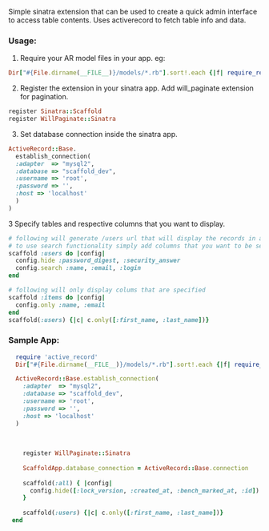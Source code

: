 Simple sinatra extension that can be used to create a quick admin interface to access table contents. Uses activerecord to fetch table info and data.

### Usage:

1. Require your AR model files in your app. eg:

```ruby
Dir["#{File.dirname(__FILE__)}/models/*.rb"].sort!.each {|f| require_relative f}
```

2. Register the extension in your sinatra app. Add will_paginate extension for pagination.

```ruby
register Sinatra::Scaffold
register WillPaginate::Sinatra
```

3. Set database connection inside the sinatra app.

```ruby
ActiveRecord::Base.
  establish_connection(
  :adapter  => "mysql2",
  :database => "scaffold_dev",
  :username => 'root',
  :password => '',
  :host => 'localhost'
  )
)
```

3 Specify tables and respective columns that you want to display.

```ruby
# following will generate /users url that will display the records in a table.
# to use search functionality simply add columns that you want to be searchable.
scaffold :users do |config|
  config.hide :password_digest, :security_answer
  config.search :name, :email, :login
end

# following will only display colums that are specified
scaffold :items do |config|
  config.only :name, :email
end
scaffold(:users) {|c| c.only([:first_name, :last_name])}
```


### Sample App:


```ruby
  require 'active_record'
  Dir["#{File.dirname(__FILE__)}/models/*.rb"].sort!.each {|f| require_relative f}

  ActiveRecord::Base.establish_connection(
    :adapter  => "mysql2",
    :database => "scaffold_dev",
    :username => 'root',
    :password => '',
    :host => 'localhost'
  )
                                                                                                                                            
                                                                                                                                        class ScaffoldApp < Sinatra::Base
                                                                                                                                          register Sinatra::Scaffold
    register WillPaginate::Sinatra
    
    ScaffoldApp.database_connection = ActiveRecord::Base.connection
    
    scaffold(:all) { |config|
      config.hide([:lock_version, :created_at, :bench_marked_at, :id])
    }
    
    scaffold(:users) {|c| c.only([:first_name, :last_name])}
 end
```
